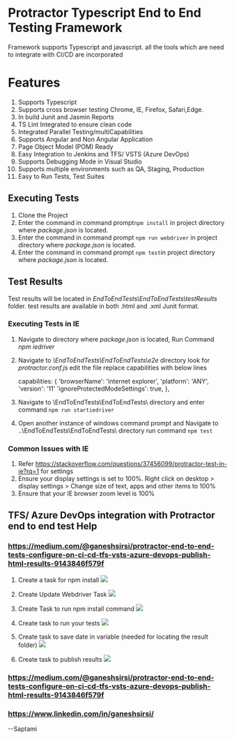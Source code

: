 # Protractor Typescript End to End Testing Framework

Framework supports Typescript and javascript. all the tools which are need to integrate with CI/CD are incorporated

# Features

 1. Supports Typescript
 2. Supports cross browser testing Chrome, IE, Firefox, Safari,Edge.
 3. In build Junit and Jasmin Reports
 4. TS Lint Integrated to ensure clean code
 5. Integrated Parallel Testing/multiCapabilities
 6. Supports Angular and Non Angular Application
 7. Page Object Model (POM) Ready
 8. Easy Integration to Jenkins and TFS/ VSTS (Azure DevOps)
 9. Supports Debugging Mode in Visual Studio
 10. Supports multiple environments such as QA, Staging, Production 
 11. Easy to Run Tests, Test Suites 

## Executing Tests
 1. Clone the Project
 2. Enter the command in command prompt`npm install` in project directory where *package.json* is located.
 3. Enter the command in command prompt `npm run webdriver` in project directory where *package.json* is located.
 4. Enter the command in command prompt `npm test`in project directory where *package.json* is located.
 
 ## Test Results
 Test results will be located in *EndToEndTests\EndToEndTests\testResults* folder. test results are available in both .html and .xml Junit format.

### Executing Tests in IE
1. Navigate to directory where *package.json* is located, Run Command *npm iedriver*
2. Navigate to *\EndToEndTests\EndToEndTests\e2e* directory look for *protractor.conf.js* edit the file replace capabilities with below lines 

    capabilities: {
            'browserName': 'internet explorer',
            'platform': 'ANY',
            'version': '11'
            'ignoreProtectedModeSettings': true,
       },
3. Navigate to \EndToEndTests\EndToEndTests\ directory and enter command `npm run startiedriver`
4. Open another instance of windows command prompt and Navigate to ..\EndToEndTests\EndToEndTests\  directory run command `npm test`

### Common Issues with IE
1. Refer https://stackoverflow.com/questions/37456099/protractor-test-in-ie?rq=1 for settings
2. Ensure your display settings is set to 100%. Right click on desktop > display settings > Change size of text, apps and other items to 100%
3. Ensure that your IE browser zoom level is 100%


## TFS/ Azure DevOps integration with Protractor end to end test Help

### https://medium.com/@ganeshsirsi/protractor-end-to-end-tests-configure-on-ci-cd-tfs-vsts-azure-devops-publish-html-results-9143846f579f

1. Create a task for npm install
![
](https://c1.staticflickr.com/2/1861/43978746924_8f61810295_b.jpg)
2. Create Update Webdriver Task
![
](https://c1.staticflickr.com/2/1849/43978747764_9cfe76b9a8_b.jpg)


3. Create  Task to run npm install command
![
](https://c1.staticflickr.com/2/1861/43978746924_8f61810295_b.jpg)

4. Create task to run your tests ![
](https://c1.staticflickr.com/2/1880/43978747604_baf81309ef_b.jpg)
5. Create task to save date in variable (needed for locating the result folder)
![
](https://c1.staticflickr.com/2/1889/43978747424_9a1337f47c_b.jpg)

6. Create task to publish results ![
](https://c1.staticflickr.com/2/1861/42886910980_eb7f0309c6_b.jpg)


### https://medium.com/@ganeshsirsi/protractor-end-to-end-tests-configure-on-ci-cd-tfs-vsts-azure-devops-publish-html-results-9143846f579f

### https://www.linkedin.com/in/ganeshsirsi/



--Saptami
